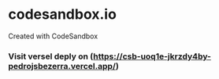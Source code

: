 # codesandbox.io
Created with CodeSandbox

### Visit versel deply on (https://csb-uoq1e-jkrzdy4by-pedrojsbezerra.vercel.app/)